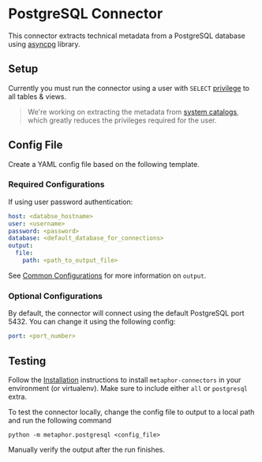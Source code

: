 # PostgreSQL Connector

This connector extracts technical metadata from a PostgreSQL database using [asyncpg](https://github.com/MagicStack/asyncpg) library.

## Setup

Currently you must run the connector using a user with `SELECT` [privilege](https://www.postgresql.org/docs/current/ddl-priv.html) to all tables & views.

> We're working on extracting the metadata from [system catalogs](https://www.postgresql.org/docs/current/catalogs.html), which greatly reduces the privileges required for the user.

## Config File

Create a YAML config file based on the following template.

### Required Configurations

If using user password authentication:

```yaml
host: <databse_hostname>
user: <username>
password: <password>
database: <default_database_for_connections>
output:
  file:
    path: <path_to_output_file>
```

See [Common Configurations](../common/README.md) for more information on `output`.

### Optional Configurations

By default, the connector will connect using the default PostgreSQL port 5432. You can change it using the following config:

```yaml
port: <port_number>
```

## Testing

Follow the [Installation](../../README.md) instructions to install `metaphor-connectors` in your environment (or virtualenv). Make sure to include either `all` or `postgresql` extra.

To test the connector locally, change the config file to output to a local path and run the following command

```shell
python -m metaphor.postgresql <config_file>
```

Manually verify the output after the run finishes.

